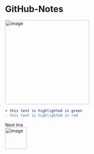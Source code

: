 # GitHub-Notes

<img width="273" alt="image" src="https://user-images.githubusercontent.com/44158648/153858044-d845a558-7a13-403c-8917-691f50cc2c89.png">

```diff
+ this text is highlighted in green
- this text is highlighted in red
```

Next line
<br /> 
<img width="70" alt="image" src="https://user-images.githubusercontent.com/44158648/153867899-07a5b5a0-80b0-4d07-87f9-4b37e9b922e0.png">
